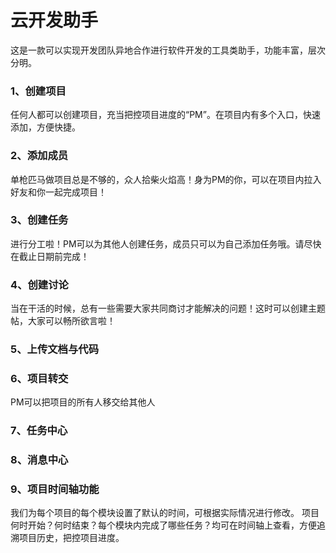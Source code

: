 # 云开发助手

这是一款可以实现开发团队异地合作进行软件开发的工具类助手，功能丰富，层次分明。

### 1、创建项目  
任何人都可以创建项目，充当把控项目进度的“PM”。在项目内有多个入口，快速添加，方便快捷。

### 2、添加成员  
单枪匹马做项目总是不够的，众人拾柴火焰高！身为PM的你，可以在项目内拉入好友和你一起完成项目！

### 3、创建任务  
进行分工啦！PM可以为其他人创建任务，成员只可以为自己添加任务哦。请尽快在截止日期前完成！

### 4、创建讨论  
当在干活的时候，总有一些需要大家共同商讨才能解决的问题！这时可以创建主题帖，大家可以畅所欲言啦！

### 5、上传文档与代码  

### 6、项目转交  
PM可以把项目的所有人移交给其他人

### 7、任务中心  
### 8、消息中心  

### 9、项目时间轴功能  
我们为每个项目的每个模块设置了默认的时间，可根据实际情况进行修改。
项目何时开始？何时结束？每个模块内完成了哪些任务？均可在时间轴上查看，方便追溯项目历史，把控项目进度。
